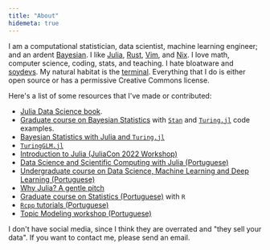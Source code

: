 ```yaml
---
title: "About"
hidemeta: true
---
```


I am a computational statistician, data scientist, machine learning engineer;
and an ardent [Bayesian](https://youtu.be/RMNwsdb5VU4).
I like [Julia](https://julialang.org),
[Rust](https://rust-lang.org/),
[Vim](https://www.vim.org/),
and [Nix](https://nixos.org).
I love math, computer science, coding, stats, and teaching.
I hate bloatware and [soydevs](../2023-11-10-2023-11-13-soydev/).
My natural habitat is the [terminal](https://github.com/storopoli/flakes).
Everything that I do is either open source or has a permissive Creative Commons license.

Here's a list of some resources that I've made or contributed:

- [Julia Data Science book](https://juliadatascience.io/).
- [Graduate course on Bayesian Statistics](https://github.com/storopoli/Bayesian-Statistics)
  with [`Stan`](https://mc-stan.org) and
  [`Turing.jl`](https://turinglang.org) code examples.
- [Bayesian Statistics with Julia and `Turing.jl`](https://storopoli.io/Bayesian-Julia)
- [`TuringGLM.jl`](https://github.com/TuringLang/TuringGLM.jl)
- [Introduction to Julia (JuliaCon 2022 Workshop)](https://youtu.be/uiQpwMQZBTA)
- [Data Science and Scientific Computing with Julia (Portuguese)](https://storopoli.io/Computacao-Cientifica/)
- [Undergraduate course on Data Science, Machine Learning and Deep Learning (Portuguese)](https://github.com/storopoli/ciencia-de-dados)
- [Why Julia? A gentle pitch](https://storopoli.io/Why-Julia)
- [Graduate course on Statistics (Portuguese)](https://storopoli.io/Estatistica/)
  with `R`
- [`Rcpp` tutorials (Portuguese)](https://storopoli.io/Rcpp/)
- [Topic Modeling workshop (Portuguese)](https://storopoli.io/topic-modeling-workshop/)

I don't have social media, since I think they are overrated
and "they sell your data".
If you want to contact me, please send an email.
